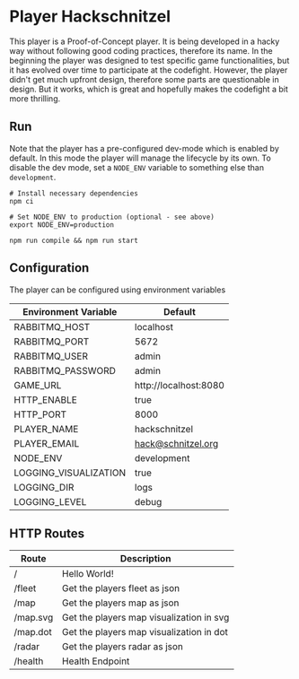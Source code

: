# Player Hackschnitzel

This player is a Proof-of-Concept player.
It is being developed in a hacky way without following good coding practices, therefore its name.
In the beginning the player was designed to test specific game functionalities, but it has evolved over time
to participate at the codefight.
However, the player didn't get much upfront design, therefore some parts are questionable in design.
But it works, which is great and hopefully makes the codefight a bit more thrilling.

## Run

Note that the player has a pre-configured dev-mode which is enabled by default. In this mode
the player will manage the lifecycle by its own. To disable the dev mode, set a `NODE_ENV`
variable to something else than `development`.

```
# Install necessary dependencies
npm ci

# Set NODE_ENV to production (optional - see above)
export NODE_ENV=production

npm run compile && npm run start
```

## Configuration

The player can be configured using environment variables

| Environment Variable  | Default               |
| --------------------- | --------------------- |
| RABBITMQ_HOST         | localhost             |
| RABBITMQ_PORT         | 5672                  |
| RABBITMQ_USER         | admin                 |
| RABBITMQ_PASSWORD     | admin                 |
| GAME_URL              | http://localhost:8080 |
| HTTP_ENABLE           | true                  |
| HTTP_PORT             | 8000                  |
| PLAYER_NAME           | hackschnitzel         |
| PLAYER_EMAIL          | hack@schnitzel.org    |
| NODE_ENV              | development           |
| LOGGING_VISUALIZATION | true                  |
| LOGGING_DIR           | logs                  |
| LOGGING_LEVEL         | debug                 |

## HTTP Routes

| Route    | Description                              |
| -------- | ---------------------------------------- |
| /        | Hello World!                             |
| /fleet   | Get the players fleet as json            |
| /map     | Get the players map as json              |
| /map.svg | Get the players map visualization in svg |
| /map.dot | Get the players map visualization in dot |
| /radar   | Get the players radar as json            |
| /health  | Health Endpoint                          |
